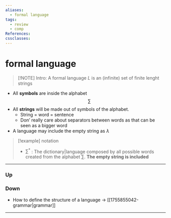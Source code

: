 ```yaml
---
aliases:
  - formal language
tags:
  - review
  - comp
References:
cssclasses:
---
```

# formal language
> [!NOTE] Intro: 
> A formal language $L$ is an (infinite) set of finite lenght strings

- All **symbols** are inside the alphabet $$\sum$$
- All **strings** will be made out of symbols of the alphabet. 
	- String = word = sentence
	- Don’ really care about separators between words as that can be seen as a bigger word
- A language may include the empty string as $\lambda$

> [!example] notation
> - $\sum ^*$ : The dictionary|language composed by all possible words created from the alphabet $\sum$. **The empty string is included**


***
### Up
### Down
- How to define the structure of a language → [[1755855042-grammar|grammar]]
***
